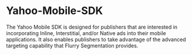 # Yahoo-Mobile-SDK
The Yahoo Mobile SDK is designed for publishers that are interested in incorporating Inline, Interstitial, and/or Native ads into their mobile applications. It also enables publishers to take advantage of the advanced targeting capability that Flurry Segmentation provides.

